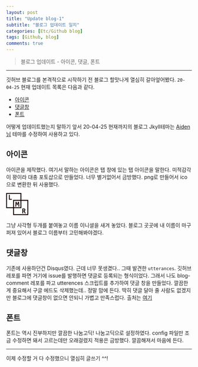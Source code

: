 ```yaml
---
layout: post
title: "Update blog-1"
subtitle: "블로그 업데이트 일지"
categories: [Etc/Github blog]
tags: [Github, blog]
comments: true
---
```


> 블로그 업데이트 - 아이콘, 댓글, 폰트

---

깃허브 블로그를 본격적으로 시작하기 전 블로그 할맛나게 열심히 갈아엎어봤다.
`20-04-25` 현재 업데이트 목록은 다음과 같다.
- [아이콘](#%ec%95%84%ec%9d%b4%ec%bd%98)
- [댓글창](#%eb%8c%93%ea%b8%80%ec%b0%bd)
- [폰트](#%ed%8f%b0%ed%8a%b8)

어떻게 업데이트했는지 말하기 앞서 20-04-25 현재까지의 블로그 Jkyll테마는 [Aiden님](https://isme2n.github.io/) 테마를 수정하여 사용하고 있다.

## 아이콘

아이콘을 제작했다. 여기서 말하는 아이콘은 탭 창에 있는 탭 아이콘을 말한다. 미적감각이 꽝이라 대충 포토샵으로 만들었다. 너무 별거없어서 금방했다. png로 만들어서 ico으로 변환한 뒤 사용했다.

![icon](/favicon.ico)

그냥 사각형 두개를 붙여놓고 이름 이니셜을 새겨 놓았다. 블로그 곳곳에 내 이름이 마구 퍼져 있어서 블로그 이름부터 고민해봐야겠다.

## 댓글창

기존에 사용하던건 Disqus였다. 근데 너무 못생겼다.. 그때 발견한 `utterances`. 깃허브 레포를 파면 거기에 issue를 발행하면 댓글로 등록되는 형식이었다. 그래서 나도 blog-comment 레포를 파고 utterences 스크립트를 추가하여 댓글 창을 만들었다. 깔끔한게 중요해서 구글 에드도 삭제했는데.. 정말 맘에 든다. 딱히 댓글 달아 줄 사람도 없겠지만 블로그에 댓글창이 없으면 안되니 가볍고 만족스럽다.
출처는 [여기](https://github.com/utterance/utterances)

## 폰트

폰트는 역시 진부하지만 깔끔한 나눔고딕! 나눔고딕으로 설정하였다. config 파일만 조금 수정하면 돼서 고르는데만 오래걸렸지 적용은 금방했다. 깔끔해져서 마음에 든다.

---

이제 수정할 거 다 수정했으니 열심히 글쓰기 ^^!

